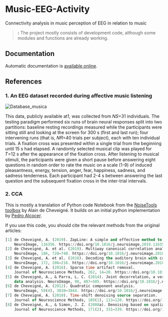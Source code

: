 # Music-EEG-Activity
Connectivity analysis in music perception of EEG in relation to music


> **:** The project mostly consists of development code, although some modules and functions are already working.

## Documentation

Automatic documentation is [available online](https://github.com/FrankYesid/Music-EEG-Activity).


## References

### 1. An EEG dataset recorded during affective music listening
![Database_musica](https://openneuro.org/datasets/ds002721/versions/1.0.1)

This data, publicly available at1, was collected from 𝑁𝑆=31 individuals. The testing paradigm performed six runs of brain neural responses split into two partitions: baseline resting recordings measured while the participants were sitting still and looking at the screen for 300 s (first and last run); four intervening runs (that is, 𝑁𝑅=40 trials per subject), each with ten individual trials. A fixation cross was presented within a single trial from the beginning until 15 s had elapsed. A randomly selected musical clip was played for 𝑇=12 s after the appearance of the fixation cross. After listening to musical stimuli, the participants were given a short pause before answering eight questions in random order to rate the music on a scale (1-9) of induced pleasantness, energy, tension, anger, fear, happiness, sadness, and sadness tenderness. Each participant had 2-4 s between answering the last question and the subsequent fixation cross in the inter-trial intervals.


### 2. CCA

This is mostly a translation of Python code Notebook from the [NoiseTools toolbox](http://audition.ens.fr/adc/NoiseTools/) by Alain de Cheveigné. It builds on an initial python implementation by [Pedro Alcocer](https://github.com/pealco).

If you use this code, you should cite the relevant methods from the original articles:

```sql
[1] de Cheveigné, A. (2019). ZapLine: A simple and effective method to remove power line artifacts.
    NeuroImage, 116356. https://doi.org/10.1016/j.neuroimage.2019.116356
[2] de Cheveigné, A. et al. (2019). Multiway canonical correlation analysis of brain data.
    NeuroImage, 186, 728–740. https://doi.org/10.1016/j.neuroimage.2018.11.026
[3] de Cheveigné, A. et al. (2018). Decoding the auditory brain with canonical component analysis.
    NeuroImage, 172, 206–216. https://doi.org/10.1016/j.neuroimage.2018.01.033
[4] de Cheveigné, A. (2016). Sparse time artifact removal.
    Journal of Neuroscience Methods, 262, 14–20. https://doi.org/10.1016/j.jneumeth.2016.01.005
[5] de Cheveigné, A., & Parra, L. C. (2014). Joint decorrelation, a versatile tool for multichannel
    data analysis. NeuroImage, 98, 487–505. https://doi.org/10.1016/j.neuroimage.2014.05.068
[6] de Cheveigné, A. (2012). Quadratic component analysis.
    NeuroImage, 59(4), 3838–3844. https://doi.org/10.1016/j.neuroimage.2011.10.084
[7] de Cheveigné, A. (2010). Time-shift denoising source separation.
    Journal of Neuroscience Methods, 189(1), 113–120. https://doi.org/10.1016/j.jneumeth.2010.03.002
[8] de Cheveigné, A., & Simon, J. Z. (2008a). Denoising based on spatial filtering.
    Journal of Neuroscience Methods, 171(2), 331–339. https://doi.org/10.1016/j.jneumeth.2008.03.015
```
